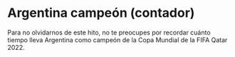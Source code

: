 # Argentina campeón (contador)

Para no olvidarnos de este hito, no te preocupes por recordar cuánto tiempo lleva Argentina como campeón de la Copa
Mundial de la FIFA Qatar 2022.
